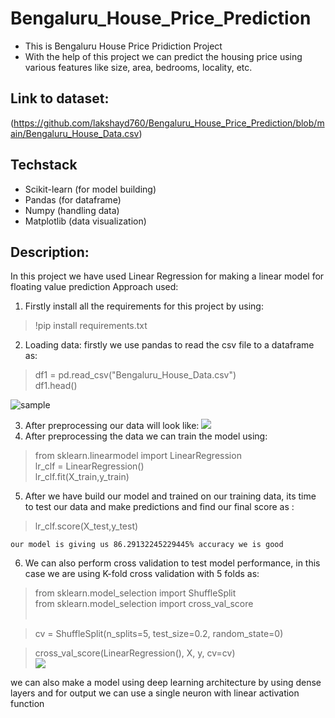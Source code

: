 # Bengaluru_House_Price_Prediction

* This is Bengaluru House Price Pridiction Project
* With the help of this project we can predict the housing price using various features like size, area, bedrooms, locality, etc.<br/>
## Link to dataset:
(https://github.com/lakshayd760/Bengaluru_House_Price_Prediction/blob/main/Bengaluru_House_Data.csv)

## Techstack
* Scikit-learn (for model building)
* Pandas (for dataframe)
* Numpy (handling data)
* Matplotlib (data visualization) 
## Description:
In this project we have used Linear Regression for making a linear model for floating value prediction
Approach used:
1.  Firstly install all the requirements for this project by using:
>!pip install requirements.txt
2.  Loading data: firstly we use pandas to read the csv file to a dataframe as:
>df1 = pd.read_csv("Bengaluru_House_Data.csv") <br/>
>df1.head()

![sample](https://github.com/lakshayd760/House_Price_Prediction/Images/Annotation%202023-09-19%20150948.png)

3. After preprocessing our data will look like:
![](https://github.com/lakshayd760/House_Price_Prediction/Images/Annotation%202023-09-19%20152105.png)
4.  After preprocessing the data we can train the model using:
> from sklearn.linearmodel import LinearRegression<br/>
> lr_clf = LinearRegression() <br/>
> lr_clf.fit(X_train,y_train)
5.  After we have build our model and trained on our training data, its time to test our data and make predictions and find our final score as :
> lr_clf.score(X_test,y_test)

    our model is giving us 86.29132245229445% accuracy we is good
6.  We can also perform cross validation to test model performance, in this case we are using K-fold cross validation with 5 folds as:
>from sklearn.model_selection import ShuffleSplit <br/>
>from sklearn.model_selection import cross_val_score <br/><br/>

>cv = ShuffleSplit(n_splits=5, test_size=0.2, random_state=0) <br/>

>cross_val_score(LinearRegression(), X, y, cv=cv) <br/>
![](https://github.com/lakshayd760/Bengaluru_House_Price_Prediction/blob/main/Annotation%202023-09-19%20152351.png)

we can also make a model using deep learning architecture by using dense layers and for output we can use a single neuron with linear activation function 
